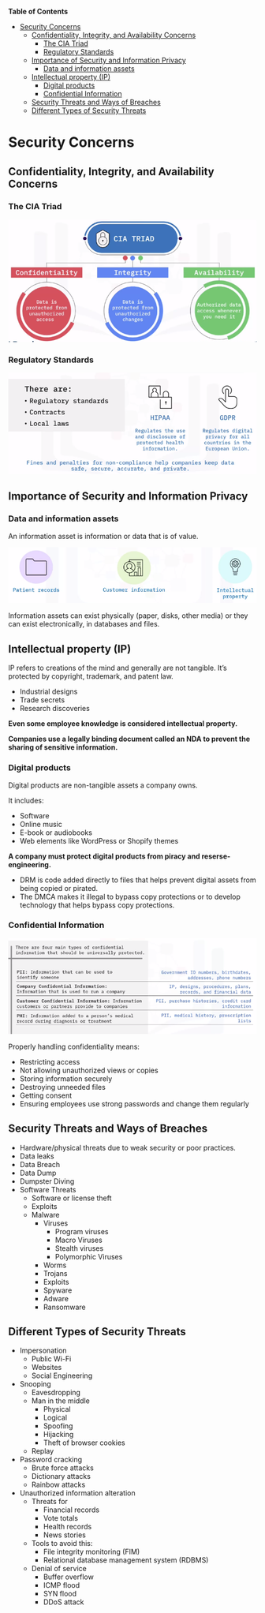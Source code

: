 <!-- START doctoc generated TOC please keep comment here to allow auto update -->
<!-- DON'T EDIT THIS SECTION, INSTEAD RE-RUN doctoc TO UPDATE -->
**Table of Contents**

- [Security Concerns](#security-concerns)
  - [Confidentiality, Integrity, and Availability Concerns](#confidentiality-integrity-and-availability-concerns)
    - [The CIA Triad](#the-cia-triad)
    - [Regulatory Standards](#regulatory-standards)
  - [Importance of Security and Information Privacy](#importance-of-security-and-information-privacy)
    - [Data and information assets](#data-and-information-assets)
  - [Intellectual property (IP)](#intellectual-property-ip)
    - [Digital products](#digital-products)
    - [Confidential Information](#confidential-information)
  - [Security Threats and Ways of Breaches](#security-threats-and-ways-of-breaches)
  - [Different Types of Security Threats](#different-types-of-security-threats)

<!-- END doctoc generated TOC please keep comment here to allow auto update -->

# Security Concerns

## Confidentiality, Integrity, and Availability Concerns

### The CIA Triad

![](images/Pasted%20image%2020230221145636.png)

### Regulatory Standards

![](images/Pasted%20image%2020230221145855.png)

## Importance of Security and Information Privacy

### Data and information assets

An information asset is information or data that is of value.

![](images/Pasted%20image%2020230221150006.png)

Information assets can exist physically (paper, disks, other media) or they can exist electronically, in databases and files.

## Intellectual property (IP)

IP refers to creations of the mind and generally are not tangible. It’s protected by copyright, trademark, and patent law.
- Industrial designs
- Trade secrets
- Research discoveries

**Even some employee knowledge is considered intellectual property.**

**Companies use a legally binding document called an NDA to prevent the sharing of sensitive information.**

### Digital products

Digital products are non-tangible assets a company owns.

It includes:
- Software
- Online music
- E-book or audiobooks
- Web elements like WordPress or Shopify themes

**A company must protect digital products from piracy and reserse-engineering.**
- DRM is code added directly to files that helps prevent digital assets from being copied or pirated.
- The DMCA makes it illegal to bypass copy protections or to develop technology that helps bypass copy protections.

### Confidential Information

![](images/Pasted%20image%2020230221150929.png)

Properly handling confidentiality means:
- Restricting access
- Not allowing unauthorized views or copies
- Storing information securely
- Destroying unneeded files
- Getting consent
- Ensuring employees use strong passwords and change them regularly

## Security Threats and Ways of Breaches

- Hardware/physical threats due to weak security or poor practices.
- Data leaks
- Data Breach
- Data Dump
- Dumpster Diving
- Software Threats
	- Software or license theft
	- Exploits
	- Malware
		- Viruses
			- Program viruses
			- Macro Viruses
			- Stealth viruses
			- Polymorphic Viruses
		- Worms
		- Trojans
		- Exploits
		- Spyware
		- Adware
		- Ransomware

## Different Types of Security Threats

- Impersonation
	- Public Wi-Fi
	- Websites
	- Social Engineering
- Snooping
	- Eavesdropping
	- Man in the middle
		- Physical
		- Logical
		- Spoofing
		- Hijacking
		- Theft of browser cookies
	- Replay
- Password cracking
	- Brute force attacks
	- Dictionary attacks
	- Rainbow attacks
- Unauthorized information alteration
	- Threats for
		- Financial records
		- Vote totals
		- Health records
		- News stories
	- Tools to avoid this:
		- File integrity monitoring (FIM)
		- Relational database management system (RDBMS)
  - Denial of service
	  - Buffer overflow
	  - ICMP flood
	  - SYN flood
	  - DDoS attack
